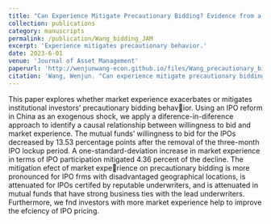 ```yaml
---
title: "Can Experience Mitigate Precautionary Bidding? Evidence from a Quasi‑experiment at an IPO Auction"
collection: publications
category: manuscripts
permalink: /publication/Wang_bidding_JAM
excerpt: 'Experience mitigates precautionary behavior.'
date: 2023-6-01
venue: 'Journal of Asset Management'
paperurl: 'http://wenjunwang-econ.github.io/files/Wang_precautionary_bidding_Journal_of_Asset_Management_2022.pdf'
citation: 'Wang, Wenjun. "Can experience mitigate precautionary bidding? Evidence from a quasi-experiment at an IPO auction." Journal of Asset Management 24.2 (2023): 148-163.'
---
```


This paper explores whether market experience exacerbates or mitigates institutional investors’ precautionary bidding behavior. Using an IPO reform in China as an exogenous shock, we apply a diference-in-diference approach to identify a causal relationship between willingness to bid and market experience. The mutual funds’ willingness to bid for the IPOs decreased by 13.53 percentage points after the removal of the three-month IPO lockup period. A one-standard-deviation increase in market experience in terms of IPO participation mitigated 4.36 percent of the decline. The mitigation efect of market experience on precautionary bidding is more pronounced for IPO frms with disadvantaged geographical locations, is attenuated for IPOs certifed by reputable underwriters, and is attenuated in mutual funds that have strong business ties with the lead underwriters. Furthermore, we fnd investors with more market experience help to improve the efciency of IPO pricing.
